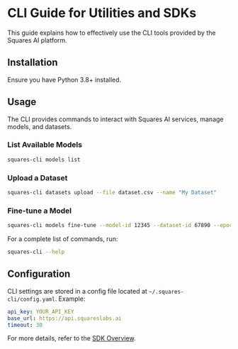 
# CLI Guide for Utilities and SDKs

This guide explains how to effectively use the CLI tools provided by the Squares AI platform.

## Installation

Ensure you have Python 3.8+ installed. 

## Usage

The CLI provides commands to interact with Squares AI services, manage models, and datasets.

### List Available Models

```bash
squares-cli models list
```

### Upload a Dataset

```bash
squares-cli datasets upload --file dataset.csv --name "My Dataset"
```

### Fine-tune a Model

```bash
squares-cli models fine-tune --model-id 12345 --dataset-id 67890 --epochs 10
```

For a complete list of commands, run:

```bash
squares-cli --help
```

## Configuration

CLI settings are stored in a config file located at `~/.squares-cli/config.yaml`. Example:

```yaml
api_key: YOUR_API_KEY
base_url: https://api.squareslabs.ai
timeout: 30
```

For more details, refer to the [SDK Overview](sdk_overview.md).
